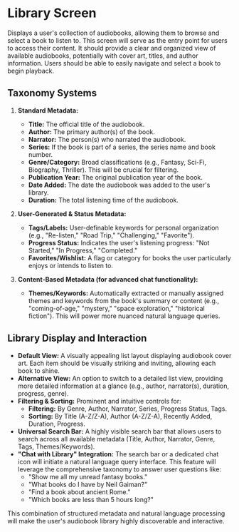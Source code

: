 # Library Screen

Displays a user's collection of audiobooks, allowing them to browse and select a book to listen to. This screen will serve as the entry point for users to access their content. It should provide a clear and organized view of available audiobooks, potentially with cover art, titles, and author information. Users should be able to easily navigate and select a book to begin playback.


## Taxonomy Systems

1.  **Standard Metadata:**
    *   **Title:** The official title of the audiobook.
    *   **Author:** The primary author(s) of the book.
    *   **Narrator:** The person(s) who narrated the audiobook.
    *   **Series:** If the book is part of a series, the series name and book number.
    *   **Genre/Category:** Broad classifications (e.g., Fantasy, Sci-Fi, Biography, Thriller). This will be crucial for filtering.
    *   **Publication Year:** The original publication year of the book.
    *   **Date Added:** The date the audiobook was added to the user's library.
    *   **Duration:** The total listening time of the audiobook.

2.  **User-Generated & Status Metadata:**
    *   **Tags/Labels:** User-definable keywords for personal organization (e.g., "Re-listen," "Road Trip," "Challenging," "Favorite").
    *   **Progress Status:** Indicates the user's listening progress: "Not Started," "In Progress," "Completed."
    *   **Favorites/Wishlist:** A flag or category for books the user particularly enjoys or intends to listen to.

3.  **Content-Based Metadata (for advanced chat functionality):**
    *   **Themes/Keywords:** Automatically extracted or manually assigned themes and keywords from the book's summary or content (e.g., "coming-of-age," "mystery," "space exploration," "historical fiction"). This will power more nuanced natural language queries.

## Library Display and Interaction

*   **Default View:** A visually appealing list layout displaying audiobook cover art. Each item should be visually striking and inviting, allowing each book to shine.
*   **Alternative View:** An option to switch to a detailed list view, providing more detailed information at a glance (e.g., author, narrator(s), duration, progress, genre).
*   **Filtering & Sorting:** Prominent and intuitive controls for:
    *   **Filtering:** By Genre, Author, Narrator, Series, Progress Status, Tags.
    *   **Sorting:** By Title (A-Z/Z-A), Author (A-Z/Z-A), Recently Added, Duration, Progress.
*   **Universal Search Bar:** A highly visible search bar that allows users to search across all available metadata (Title, Author, Narrator, Genre, Tags, Themes/Keywords).
*   **"Chat with Library" Integration:** The search bar or a dedicated chat icon will initiate a natural language query interface. This feature will leverage the comprehensive taxonomy to answer user questions like:
    *   "Show me all my unread fantasy books."
    *   "What books do I have by Neil Gaiman?"
    *   "Find a book about ancient Rome."
    *   "Which books are less than 5 hours long?"

This combination of structured metadata and natural language processing will make the user's audiobook library highly discoverable and interactive.